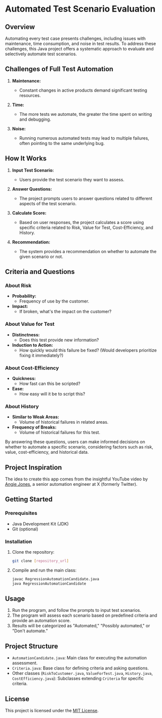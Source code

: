 # Automated Test Scenario Evaluation

## Overview

Automating every test case presents challenges, including issues with maintenance, time consumption, and noise in test results. To address these challenges, this Java project offers a systematic approach to evaluate and selectively automate test scenarios.

## Challenges of Full Test Automation

1. **Maintenance:**
   - Constant changes in active products demand significant testing resources.

2. **Time:**
   - The more tests we automate, the greater the time spent on writing and debugging.

3. **Noise:**
   - Running numerous automated tests may lead to multiple failures, often pointing to the same underlying bug.

## How It Works

1. **Input Test Scenario:**
   - Users provide the test scenario they want to assess.

2. **Answer Questions:**
   - The project prompts users to answer questions related to different aspects of the test scenario.

3. **Calculate Score:**
   - Based on user responses, the project calculates a score using specific criteria related to Risk, Value for Test, Cost-Efficiency, and History.

4. **Recommendation:**
   - The system provides a recommendation on whether to automate the given scenario or not.

## Criteria and Questions

### About Risk
- **Probability:**
  - Frequency of use by the customer.
- **Impact:**
  - If broken, what's the impact on the customer?

### About Value for Test
- **Distinctness:**
  - Does this test provide new information?
- **Induction to Action:**
  - How quickly would this failure be fixed? (Would developers prioritize fixing it immediately?)

### About Cost-Efficiency
- **Quickness:**
  - How fast can this be scripted?
- **Ease:**
  - How easy will it be to script this?

### About History
- **Similar to Weak Areas:**
  - Volume of historical failures in related areas.
- **Frequency of Breaks:**
  - Volume of historical failures for this test.

By answering these questions, users can make informed decisions on whether to automate a specific scenario, considering factors such as risk, value, cost-efficiency, and historical data.

## Project Inspiration

The idea to create this app comes from the insightful YouTube video by [Angie Jones](https://www.youtube.com/watch?v=VL-_pnICmGY), a senior automation engineer at X (formerly Twitter).

## Getting Started

### Prerequisites
- Java Development Kit (JDK)
- Git (optional)

### Installation
1. Clone the repository:
    ```bash
    git clone [repository_url]
    ```

2. Compile and run the main class:
    ```bash
    javac RegressionAutomationCandidate.java
    java RegressionAutomationCandidate
    ```

## Usage
1. Run the program, and follow the prompts to input test scenarios.
2. The program will assess each scenario based on predefined criteria and provide an automation score.
3. Results will be categorized as "Automated," "Possibly automated," or "Don't automate."

## Project Structure
- `AutomationCandidate.java`: Main class for executing the automation assessment.
- `Criteria.java`: Base class for defining criteria and asking questions.
- Other classes (`RiskToCustomer.java`, `ValueForTest.java`, `History.java`, `CostEfficiency.java`): Subclasses extending `Criteria` for specific criteria.


## License
This project is licensed under the [MIT License](LICENSE).
